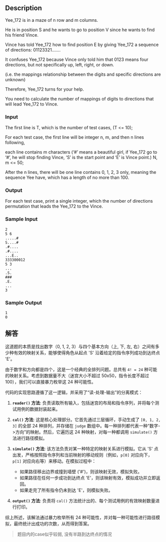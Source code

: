 ## Description

Yee_172 is in a maze of n row and m columns.

He is in position S and he wants to go to position V since he wants to find his friend Vince.

Vince has told Yee_172 how to find position E by giving Yee_172 a sequence of directions: 01123321…….

It confuses Yee_172 because Vince only told him that 0123 means four directions, but not specifically up, left, right, or down.

(i.e. the mappings relationship between the digits and specific directions are unknown)

Therefore, Yee_172 turns for your help.

You need to calculate the number of mappings of digits to directions that will lead Yee_172 to Vince.

### Input

The first line is T, which is the number of test cases, (T <= 10);

For each test case, the first line will be integer n, m, and then n lines following,

each line contains m characters (‘#’ means a beautiful girl, if Yee_172 go to ‘#’, he will stop finding Vince, ‘S’ is the start point and ‘E’ is Vince point.) N, m <= 50;

After the n lines, there will be one line contains 0, 1, 2, 3 only, meaning the sequence Yee have, which has a length of no more than 100.

### Output

For each test case, print a single integer, which the number of directions permutation that leads the Yee_172 to the Vince.

### Sample Input

``` log
2
5 6
.....#
S....#
.#....
.#....
...E..
333300012
5 3
...
.S.
###
.E.
...
3
```

### Sample Output

``` log
1
0
```

## 解答

这道题的本质是找出数字（0, 1, 2, 3）与四个基本方向（上, 下, 左, 右）之间有多少种有效的映射关系，能够使得角色从起点 'S' 沿着给定的指令序列成功到达终点 'E'。

由于数字和方向都是四个，这是一个经典的全排列问题。总共有 `4! = 24` 种可能的映射关系。考虑到数据量不大（迷宫大小不超过 50x50，指令长度不超过 100），我们可以直接暴力枚举这 24 种可能性。

代码的实现思路遵循了这一逻辑，并采用了“读-处理-输出”的分离模式：

1.  **`reader()` 方法**: 负责读取所有输入，包括迷宫的布局和指令序列，并将每个测试用例的数据封装起来。

2.  **`cal()` 方法**: 这是核心处理部分。它首先通过三层循环，手动生成了 `[0, 1, 2, 3]` 的全部 24 种排列，并存储在 `judge` 数组中。每一种排列都代表一种“数字->方向”的映射。然后，它遍历这 24 种映射，对每一种都调用 `simulate()` 方法进行路径模拟。

3.  **`simulate()` 方法**: 该方法负责对某一种特定的映射关系进行模拟。它从 'S' 点出发，严格按照指令序列和当前映射的移动规则（例如，`p[0]` 对应向下，`p[1]` 对应向右等）来移动。在模拟过程中：
    *   如果路径移出边界或撞到墙壁 ('#')，则该映射无效，模拟失败。
    *   如果路径在任何一步成功到达终点 'E'，则该映射有效，模拟成功并立即返回。
    *   如果走完了所有指令仍未到达 'E'，则模拟失败。

4.  **`output()` 方法**: 负责将 `cal()` 方法统计出的、每个测试用例的有效映射数量进行打印。

综上所述，该解法通过暴力枚举所有 24 种可能性，并对每一种可能性进行路径模拟，最终统计出成功的次数，从而得到答案。

> 题目内的case似乎较弱, 没有半路到达终点的情况
